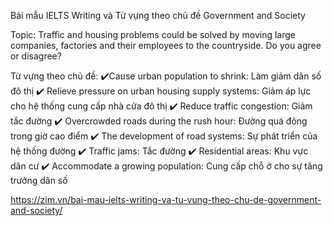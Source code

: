 Bài mẫu IELTS Writing và Từ vựng theo chủ đề Government and Society

Topic: Traffic and housing problems could be solved by moving large companies, factories and their employees to the countryside. Do you agree or disagree?

Từ vựng theo chủ đề:
✔️Cause urban population to shrink: Làm giảm dân số đô thị
✔️ Relieve pressure on urban housing supply systems: Giảm áp lực cho hệ thống cung cấp nhà cửa đô thị
✔️ Reduce traffic congestion: Giảm tắc đường
✔️ Overcrowded roads during the rush hour: Đường quá đông trong giờ cao điểm
✔️ The development of road systems: Sự phát triển của hệ thống đường
✔️ Traffic jams: Tắc đường
✔️ Residential areas: Khu vực dân cư
✔️ Accommodate a growing population: Cung cấp chỗ ở cho sự tăng trưởng dân số

https://zim.vn/bai-mau-ielts-writing-va-tu-vung-theo-chu-de-government-and-society/
